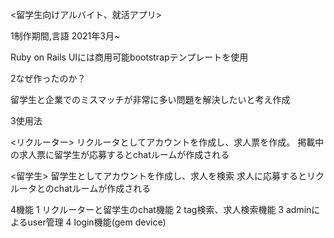 <留学生向けアルバイト、就活アプリ>


1制作期間,言語
2021年3月~

Ruby on Rails
UIには商用可能bootstrapテンプレートを使用


2なぜ作ったのか？

留学生と企業でのミスマッチが非常に多い問題を解決したいと考え作成

3使用法

<リクルーター>
リクルータとしてアカウントを作成し、求人票を作成。
掲載中の求人票に留学生が応募するとchatルームが作成される

<留学生>
留学生としてアカウントを作成し、求人を検索
求人に応募するとリクルータとのchatルームが作成される

4機能
1 リクルーターと留学生のchat機能
2 tag検索、求人検索機能
3 adminによるuser管理
4 login機能(gem device)
